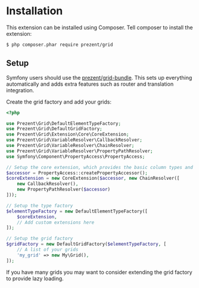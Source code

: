 Installation
============

This extension can be installed using Composer. Tell composer to install the extension:

```bash
$ php composer.phar require prezent/grid
```

## Setup

Symfony users should use the [prezent/grid-bundle](https://github.com/Prezent/prezent-grid-bundle). This sets up everything
automatically and adds extra features such as router and translation integration.

Create the grid factory and add your grids:

```php
<?php

use Prezent\Grid\DefaultElementTypeFactory;
use Prezent\Grid\DefaultGridFactory;
use Prezent\Grid\Extension\Core\CoreExtension;
use Prezent\Grid\VariableResolver\CallbackResolver;
use Prezent\Grid\VariableResolver\ChainResolver;
use Prezent\Grid\VariableResolver\PropertyPathResolver;
use Symfony\Component\PropertyAccess\PropertyAccess;

// Setup the core extension, which provides the basic column types and actions
$accessor = PropertyAccess::createPropertyAccessor();
$coreExtension = new CoreExtension($accessor, new ChainResolver([
    new CallbackResolver(),
    new PropertyPathResolver($accessor)
]));

// Setup the type factory
$elementTypeFactory = new DefaultElementTypeFactory([
    $coreExtension,
    // Add custom extensions here
]);

// Setup the grid factory
$gridFactory = new DefaultGridFactory($elementTypeFactory, [
    // A list of your grids
    'my_grid' => new My\Grid(),
]);
```

If you have many grids you may want to consider extending the grid factory to provide lazy loading.
